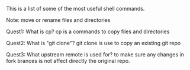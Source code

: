 This is a list of some of the most useful shell commands.

Note: move or rename files and directories

Quest1: What is cp? cp is a commands to copy files and directories

Quest2: What is "git clone"? git clone is use to copy an existing git repo

Quest3: What upstream remote is used for? to make sure any changes in fork brances is not affect directly the original repo.


